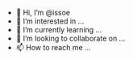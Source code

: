- 👋 Hi, I’m @issoe
- 👀 I’m interested in ...
- 🌱 I’m currently learning ...
- 💞️ I’m looking to collaborate on ...
- 📫 How to reach me ...

<!---
issoe/issoe is a ✨ special ✨ repository because its `README.md` (this file) appears on your GitHub profile.
You can click the Preview link to take a look at your changes.
--->
